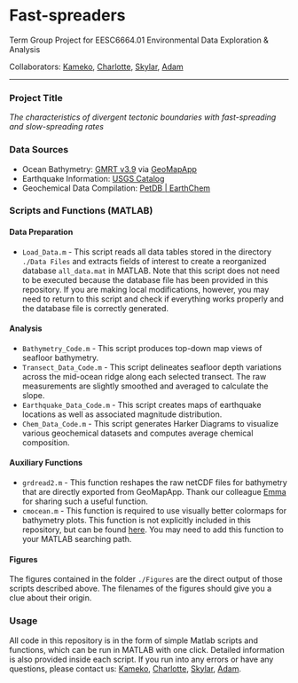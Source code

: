 # Fast-spreaders
Term Group Project for EESC6664.01 Environmental Data Exploration & Analysis

Collaborators: [Kameko](https://github.com/landrykc), [Charlotte](https://github.com/charlorthioir), [Skylar](https://github.com/skyfay364), [Adam](https://github.com/yueqian-w)

---

### Project Title

*The characteristics of divergent tectonic boundaries with fast-spreading and slow-spreading rates*

### Data Sources

- Ocean Bathymetry: [GMRT v3.9](https://www.gmrt.org/) via [GeoMapApp](http://www.geomapapp.org/)
- Earthquake Information: [USGS Catalog](https://earthquake.usgs.gov/earthquakes/search/#data)
- Geochemical Data Compilation: [PetDB | EarthChem](https://search.earthchem.org/)

### Scripts and Functions (MATLAB)

#### Data Preparation

- `Load_Data.m` - This script reads all data tables stored in the directory `./Data Files` and extracts fields of interest to create a reorganized database `all_data.mat` in MATLAB. Note that this script does not need to be executed because the database file has been provided in this repository. If you are making local modifications, however, you may need to return to this script and check if everything works properly and the database file is correctly generated.

#### Analysis

- `Bathymetry_Code.m` - This script produces top-down map views of seafloor bathymetry. 
- `Transect_Data_Code.m` - This script delineates seafloor depth variations across the mid-ocean ridge along each selected transect. The raw measurements are slightly smoothed and averaged to calculate the slope.
- `Earthquake_Data_Code.m` - This script creates maps of earthquake locations as well as associated magnitude distribution.
- `Chem_Data_Code.m` - This script generates Harker Diagrams to visualize various geochemical datasets and computes average chemical  composition.

#### Auxiliary Functions

- `grdread2.m` - This function reshapes the raw netCDF files for bathymetry that are directly exported from GeoMapApp. Thank our colleague [Emma](https://github.com/woodfordej) for sharing such a useful function.
- `cmocean.m` - This function is required to use visually better colormaps for bathymetry plots. This function is not explicitly included in this repository, but can be found [here](https://github.com/BC-EESC4464-SP21/Common-functions). You may need to add this function to your MATLAB searching path.

#### Figures

The figures contained in the folder `./Figures` are the direct output of those scripts described above. The filenames of the figures should give you a clue about their origin. 

### Usage

All code in this repository is in the form of simple Matlab scripts and functions, which can be run in MATLAB with one click. Detailed information is also provided inside each script. If you run into any errors or have any questions, please contact us: [Kameko](mailto:landrykc@bc.edu), [Charlotte](mailto:lorthioi@bc.edu), [Skylar](mailto:goliber@bc.edu), [Adam](mailto:wangagk@bc.edu).

<!-- Last Updated: May, 2021 -->

